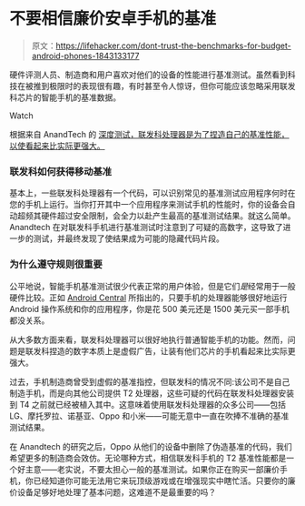 # 不要相信廉价安卓手机的基准

> 原文：<https://lifehacker.com/dont-trust-the-benchmarks-for-budget-android-phones-1843133177>

硬件评测人员、制造商和用户喜欢对他们的设备的性能进行基准测试。虽然看到科技在被推到极限时的表现很有趣，有时甚至令人惊讶，但你可能应该忽略采用联发科芯片的智能手机的基准数据。

Watch

根据来自 AnandTech 的 [深度测试，联发科处理器是为了捏造自己的基准性能，以使看起来比实际更强大。](https://www.anandtech.com/show/15703/mobile-benchmark-cheating-mediatek)

### 联发科如何获得移动基准

基本上，一些联发科处理器有一个代码，可以识别常见的基准测试应用程序何时在您的手机上运行。当你打开其中一个应用程序来测试手机的性能时，你的设备会自动超频其硬件超过安全限制，会全力以赴产生最高的基准测试结果。就这么简单。Anandtech 在对联发科手机进行基准测试时注意到了可疑的高数字，这导致了进一步的测试，并最终发现了使结果成为可能的隐藏代码片段。

### 为什么遵守规则很重要

公平地说，智能手机基准测试很少代表正常的用户体验，但是它们*是*经常用于一般硬件比较。正如 [Android Central](https://www.androidcentral.com/benchmarks-are-horrible-way-gauge-performance-smartphone-and-heres-why) 所指出的，只要手机的处理器能够很好地运行 Android 操作系统和你的应用程序，你是花 500 美元还是 1500 美元买一部手机都没关系。

从大多数方面来看，联发科处理器可以很好地执行普通智能手机的功能。然而，问题是联发科捏造的数字本质上是虚假广告，让装有他们芯片的手机看起来比实际更强大。

过去，手机制造商曾受到虚假的基准指控，但联发科的情况不同:该公司不是自己制造手机，而是向其他公司提供 T2 处理器，这些可疑的代码在联发科处理器安装到 T4 之前就已经被植入其中。这意味着使用联发科处理器的众多公司——包括 LG、摩托罗拉、诺基亚、Oppo 和小米——可能无意中一直在吹捧不准确的基准测试结果。

在 Anandtech 的研究之后，Oppo 从他们的设备中删除了伪造基准的代码，我们希望更多的制造商会效仿。无论哪种方式，相信联发科手机的 T2 基准性能都是一个好主意——老实说，不要太担心一般的基准测试。如果你正在购买一部廉价手机，你已经知道你可能无法用它来玩顶级游戏或在增强现实中瞎忙活。只要你的廉价设备足够好地处理了基本问题，这难道不是最重要的吗？